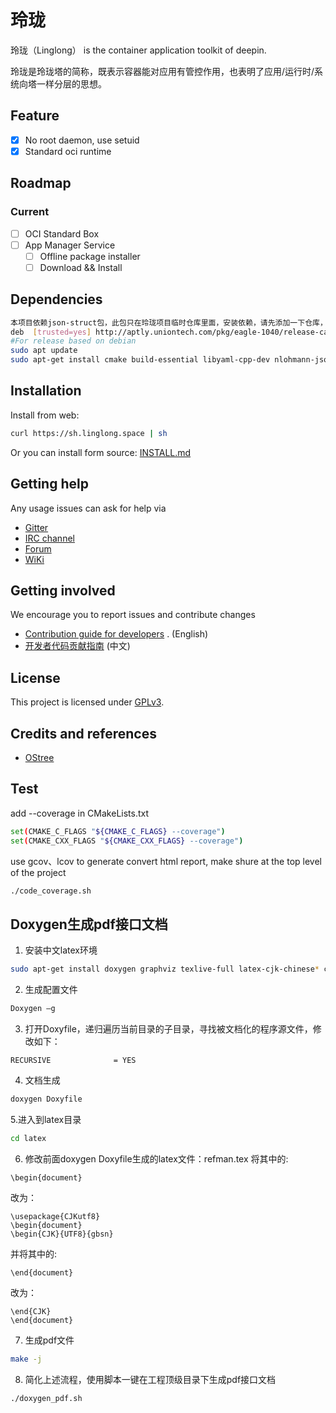 # 玲珑

玲珑（Linglong） is the container application toolkit of deepin.

玲珑是玲珑塔的简称，既表示容器能对应用有管控作用，也表明了应用/运行时/系统向塔一样分层的思想。

## Feature

- [x] No root daemon, use setuid
- [x] Standard oci runtime

## Roadmap

### Current

- [ ] OCI Standard Box
- [ ] App Manager Service
    - [ ] Offline package installer
    - [ ] Download && Install

## Dependencies

```bash
本项目依赖json-struct包，此包只在玲珑项目临时仓库里面，安装依赖，请先添加一下仓库，如下：
deb  [trusted=yes] http://aptly.uniontech.com/pkg/eagle-1040/release-candidate/546y54-R5LiA5pyf6aG555uu5Li76aKYMjAyMS0wOS0xNyAyMDoxODowNg  unstable main
#For release based on debian
sudo apt update
sudo apt-get install cmake build-essential libyaml-cpp-dev nlohmann-json3-dev libgtest-dev qt5-qmake qtbase5-dev libarchive-dev libcurl4-gnutls-dev libglib2.0-dev libostree-dev libgdk-pixbuf2.0-dev
```

## Installation

Install from web:

```bash
curl https://sh.linglong.space | sh
```

Or you can install form source: [INSTALL.md](INSTALL.md)

## Getting help

Any usage issues can ask for help via

- [Gitter](https://gitter.im/orgs/linuxdeepin/rooms)
- [IRC channel](https://webchat.freenode.net/?channels=deepin)
- [Forum](https://bbs.deepin.org)
- [WiKi](https://wiki.deepin.org/)

## Getting involved

We encourage you to report issues and contribute changes

- [Contribution guide for developers](https://github.com/linuxdeepin/developer-center/wiki/Contribution-Guidelines-for-Developers-en)
  . (English)
- [开发者代码贡献指南](https://github.com/linuxdeepin/developer-center/wiki/Contribution-Guidelines-for-Developers) (中文)

## License

This project is licensed under [GPLv3]().

## Credits and references

- [OStree](https://github.com/ostreedev/ostree)

## Test
add --coverage in CMakeLists.txt
```bash
set(CMAKE_C_FLAGS "${CMAKE_C_FLAGS} --coverage")
set(CMAKE_CXX_FLAGS "${CMAKE_CXX_FLAGS} --coverage")
```

use gcov、lcov to generate convert html report, make shure at the top level of the project
```bash
./code_coverage.sh
```

## Doxygen生成pdf接口文档
1. 安装中文latex环境
```bash
sudo apt-get install doxygen graphviz texlive-full latex-cjk-chinese* cjk-latex
```
2. 生成配置文件
```bash
Doxygen –g
```
3. 打开Doxyfile，递归遍历当前目录的子目录，寻找被文档化的程序源文件，修改如下：
```plain
RECURSIVE              = YES
```
4. 文档生成
```bash
doxygen Doxyfile
```
5.进入到latex目录
```bash
cd latex
```
6. 修改前面doxygen Doxyfile生成的latex文件：refman.tex
将其中的:
```plain
\begin{document}
```
改为：
```plain
\usepackage{CJKutf8}
\begin{document}
\begin{CJK}{UTF8}{gbsn}
```
并将其中的:
```plain
\end{document}
```
改为：
```plain
\end{CJK}
\end{document}
```
7. 生成pdf文件
```bash
make -j
```
8. 简化上述流程，使用脚本一键在工程顶级目录下生成pdf接口文档
```bash
./doxygen_pdf.sh
```